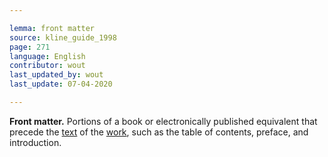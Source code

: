 ```yaml
---

lemma: front matter
source: kline_guide_1998
page: 271
language: English
contributor: wout
last_updated_by: wout
last_update: 07-04-2020

---
```


**Front matter.** Portions of a book or electronically published equivalent that precede the [text](text.html) of the [work](work.html), such as the table of contents, preface, and introduction.

